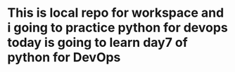 # This is local repo for workspace and i  going to practice python for devops today is going to learn day7 of python for DevOps 